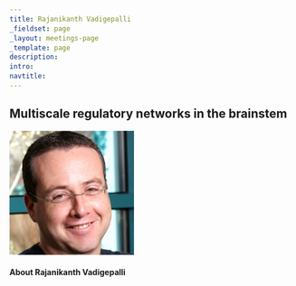 ```yaml
---
title: Rajanikanth Vadigepalli
_fieldset: page
_layout: meetings-page
_template: page
description:
intro:
navtitle:
---
```

## Multiscale regulatory networks in the brainstem

<img src="/assets/img/people/220x220/borenstein-elhanan.jpg" alt="" class="portrait-left" />


#### About Rajanikanth Vadigepalli

